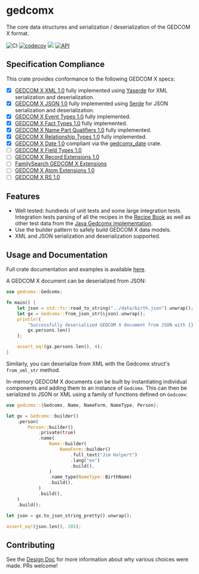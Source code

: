 # gedcomx
The core data structures and serialization / deserialization of the GEDCOM X format.

![CI](https://github.com/ephraimkunz/gedcomx-rs/workflows/CI/badge.svg)
[![codecov](https://codecov.io/gh/ephraimkunz/gedcomx-rs/branch/main/graph/badge.svg)](https://codecov.io/gh/ephraimkunz/gedcomx-rs)
[![](https://img.shields.io/crates/v/gedcomx.svg)](https://crates.io/crates/gedcomx)
[![API](https://docs.rs/gedcomx/badge.svg)](https://docs.rs/gedcomx)

## Specification Compliance
This crate provides conformance to the following GEDCOM X specs:
- [x] [GEDCOM X XML 1.0](https://github.com/FamilySearch/gedcomx/blob/master/specifications/xml-format-specification.md) fully implemented using [Yaserde](https://github.com/media-io/yaserde) for XML serialization and deserialization.
- [x] [GEDCOM X JSON 1.0](https://github.com/FamilySearch/gedcomx/blob/master/specifications/json-format-specification.md) fully implemented using [Serde](https://github.com/serde-rs/serde) for JSON serialization and deserialization.
- [x] [GEDCOM X Event Types 1.0](https://github.com/FamilySearch/gedcomx/blob/master/specifications/event-types-specification.md) fully implemented.
- [x] [GEDCOM X Fact Types 1.0](https://github.com/FamilySearch/gedcomx/blob/master/specifications/fact-types-specification.md) fully implemented. 
- [x] [GEDCOM X Name Part Qualifiers 1.0](https://github.com/FamilySearch/gedcomx/blob/master/specifications/name-part-qualifiers-specification.md) fully implemented.
- [x] [GEDCOM X Relationship Types 1.0](https://github.com/FamilySearch/gedcomx/blob/master/specifications/relationship-types-specification.md) fully implemented.
- [x] [GEDCOM X Date 1.0](https://github.com/FamilySearch/gedcomx/blob/master/specifications/date-format-specification.md) compliant via the [gedcomx_date](https://github.com/nicompte/gedcomx-date-rs) crate.
- [ ] [GEDCOM X Field Types 1.0](https://github.com/FamilySearch/gedcomx-record/blob/master/specifications/field-types-specification.md)
- [ ] [GEDCOM X Record Extensions 1.0](https://github.com/FamilySearch/gedcomx-record/blob/master/specifications/record-specification.md)
- [ ] [FamilySearch GEDCOM X Extensions](https://github.com/FamilySearch/gedcomx-familysearch-extensions/blob/master/specifications/gedcomx-familysearch-specification.md)
- [ ] [GEDCOM X Atom Extensions 1.0](https://github.com/FamilySearch/gedcomx-rs/blob/master/specifications/atom-model-specification.md)
- [ ] [GEDCOM X RS 1.0](https://github.com/FamilySearch/gedcomx-rs/blob/master/specifications/rs-specification.md)

## Features
- Well tested: hundreds of unit tests and some large integration tests. Integration tests parsing of all the recipes in the [Recipe Book](http://www.gedcomx.org/Recipe-Book.html) as well as other test data from the [Java Gedcomx implementation](https://github.com/FamilySearch/gedcomx-java).
- Use the builder pattern to safely build GEDCOM X data models.
- XML and JSON serialization and deserialization supported.

## Usage and Documentation
Full crate documentation and examples is available [here](https://docs.rs/gedcomx).

A GEDCOM X document can be deserialized from JSON:

```rust
use gedcomx::Gedcomx;

fn main() {
    let json = std::fs::read_to_string("../data/birth.json").unwrap();
    let gx = Gedcomx::from_json_str(&json).unwrap();
    println!(
        "Successfully deserialized GEDCOM X document from JSON with {} people inside!",
        gx.persons.len()
    );

    assert_eq!(gx.persons.len(), 4);
}

```

Similarly, you can deserialize from XML with the Gedcomx struct's `from_xml_str` method.

In-memory GEDCOM X documents can be built by instantiating individual components and adding them to an instance of `Gedcomx`.
This can then be serialized to JSON or XML using a family of functions defined on `Gedcomx`:

```rust
use gedcomx::{Gedcomx, Name, NameForm, NameType, Person};

let gx = Gedcomx::builder()
    .person(
        Person::builder()
            .private(true)
            .name(
                Name::builder(
                    NameForm::builder()
                        .full_text("Jim Halpert")
                        .lang("en")
                        .build(),
                )
                .name_type(NameType::BirthName)
                .build(),
            )
            .build(),
    )
    .build();

let json = gx.to_json_string_pretty().unwrap();

assert_eq!(json.len(), 285);
```

## Contributing
See the [Design Doc](DESIGN.md) for more information about why various choices were made. PRs welcome!
